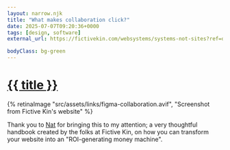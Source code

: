 ```yaml
---
layout: narrow.njk
title: "What makes collaboration click?"
date: 2025-07-07T09:20:36+0000
tags: [design, software]
external_url: https://fictivekin.com/websystems/systems-not-sites?ref=daniel.pizza

bodyClass: bg-green
---
```


<h1><a href="{{ external_url }}">{{ title }}</a></h1>

{% retinaImage "src/assets/links/figma-collaboration.avif", "Screenshot from Fictive Kin's website" %}

Thank you to [Nat](http://ndevalliere.com/?ref=daniel.pizza "Nathalie de Valliere") for bringing this to my attention; a very thoughtful handbook created by the folks at Fictive Kin, on how you can transform your website into an "ROI-generating money machine".
